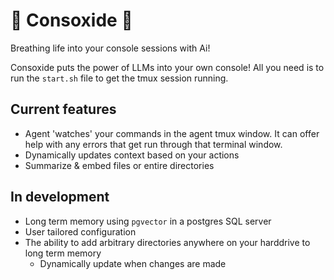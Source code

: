 # 🦀 Consoxide 🦀

Breathing life into your console sessions with Ai!

Consoxide puts the power of LLMs into your own console! All you need is to run the `start.sh` file to get the tmux session running.

## Current features
* Agent 'watches' your commands in the agent tmux window. It can offer help with any errors that get run through that terminal window.
* Dynamically updates context based on your actions
* Summarize & embed files or entire directories

## In development
* Long term memory using `pgvector` in a postgres SQL server
* User tailored configuration
* The ability to add arbitrary directories anywhere on your harddrive to long term memory
  * Dynamically update when changes are made

